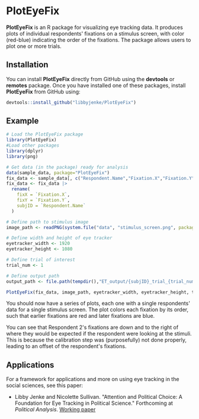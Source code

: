 <h1>PlotEyeFix</h1>

<b>PlotEyeFix</b> is an R package for visualizing eye tracking data. It produces plots of individual respondents' fixations on a stimulus screen, with color (red-blue) indicating the order of the fixations. The package allows users to plot one or more trials.

<h2>Installation</h2>
You can install <b>PlotEyeFix</b> directly from GitHub using the <b>devtools</b> or <b>remotes</b> package. Once you have installed one of these packages, install <b>PlotEyeFix</b> from GitHub using:

```r
devtools::install_github("libbyjenke/PlotEyeFix")
```

<h2>Example</h2>

```r
# Load the PlotEyeFix package
library(PlotEyeFix)
#Load other packages
library(dplyr)
library(png)

# Get data (in the package) ready for analysis
data(sample_data, package="PlotEyeFix")
fix_data <- sample_data[, c("Respondent.Name","Fixation.X","Fixation.Y","trial_num")]
fix_data <- fix_data |>
  rename(
    fixX = `Fixation.X`,
    fixY = `Fixation.Y`,
    subjID = `Respondent.Name`
  )

# Define path to stimulus image
image_path <- readPNG(system.file("data", "stimulus_screen.png", package = "PlotEyeFix"))

# Define width and height of eye tracker
eyetracker_width <- 1920
eyetracker_height <- 1080

# Define trial of interest
trial_num <- 1

# Define output path
output_path <- file.path(tempdir(),"ET_output/{subjID}_trial_{trial_num}.png")

PlotEyeFix(fix_data, image_path, eyetracker_width, eyetracker_height, trial_num, output_path) 
```
You should now have a series of plots, each one with a single respondents' data for a single stimulus screen. The plot colors each fixation by its order, such that earlier fixations are red and later fixations are blue.

You can see that Respondent 2's fixations are down and to the right of where they would be expected if the respondent were looking at the stimuli. This is because the calibration step was (purposefully) not done properly, leading to an offset of the respondent's fixations.

<h2>Applications</h2>
For a framework for applications and more on using eye tracking in the social sciences, see this paper:
<br>
<ul>
<li>Libby Jenke and Nicolette Sullivan. "Attention and Political Choice: A Foundation for Eye Tracking in Political Science." Forthcoming at <i>Political Analysis</i>. <a href="https://osf.io/preprints/socarxiv/ns48h">Working paper</a></li>
</ul>
